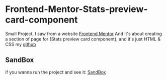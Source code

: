 # Frontend-Mentor-Stats-preview-card-component
Small Project, I saw from a website [Frontend Mentor](https://www.frontendmentor.io/challenges/stats-preview-card-component-8JqbgoU62) And it's about creating a section of page for (Stats preview card component), and it's just HTML & CSS my [github](https://github.com/Ahmed-Wasl)

## SandBox
if you wanna run the project and see it: [SandBox](https://codesandbox.io/p/sandbox/frontend-mentor-stats-preview-card-component-m2jjxs)
